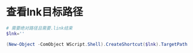 # 查看lnk目标路径

```powershell
# 需要绝对路径且需要.link结束
$lnk=''

(New-Object -ComObject WScript.Shell).CreateShortcut($lnk).TargetPath

```
